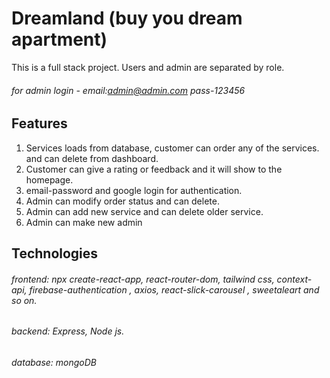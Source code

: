 # Dreamland (buy you dream apartment)

This is a full stack project. Users and admin are separated by role.

###### for admin login - email:admin@admin.com pass-123456

## Features

1. Services loads from database, customer can order any of the services. and can delete from dashboard.
2. Customer can give a rating or feedback and it will show to the homepage.
3. email-password and google login for authentication.
4. Admin can modify order status and can delete.
5. Admin can add new service and can delete older service.
6. Admin can make new admin

## Technologies

###### frontend: npx create-react-app, react-router-dom, tailwind css, context-api, firebase-authentication , axios, react-slick-carousel , sweetaleart and so on.

###### backend: Express, Node js.

###### database: mongoDB
